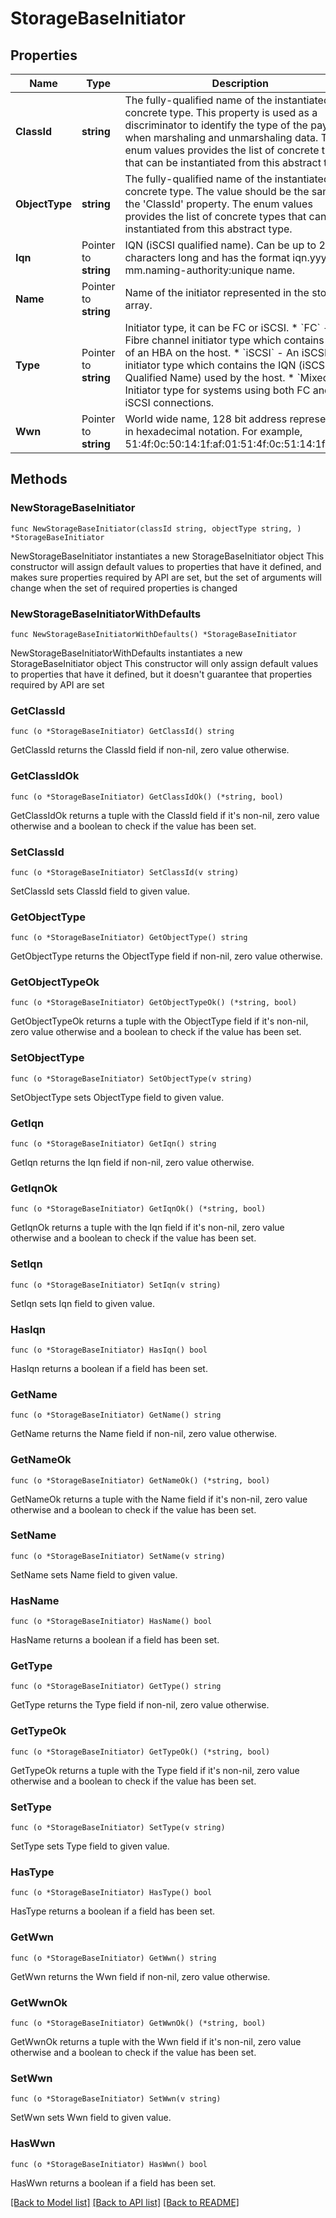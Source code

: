 # StorageBaseInitiator

## Properties

Name | Type | Description | Notes
------------ | ------------- | ------------- | -------------
**ClassId** | **string** | The fully-qualified name of the instantiated, concrete type. This property is used as a discriminator to identify the type of the payload when marshaling and unmarshaling data. The enum values provides the list of concrete types that can be instantiated from this abstract type. | 
**ObjectType** | **string** | The fully-qualified name of the instantiated, concrete type. The value should be the same as the &#39;ClassId&#39; property. The enum values provides the list of concrete types that can be instantiated from this abstract type. | 
**Iqn** | Pointer to **string** | IQN (iSCSI qualified name). Can be up to 255 characters long and has the format iqn.yyyy-mm.naming-authority:unique name. | [optional] [readonly] 
**Name** | Pointer to **string** | Name of the initiator represented in the storage array. | [optional] [readonly] 
**Type** | Pointer to **string** | Initiator type, it can be FC or iSCSI. * &#x60;FC&#x60; - Fibre channel initiator type which contains WWN of an HBA on the host. * &#x60;iSCSI&#x60; - An iSCSI initiator type which contains the IQN (iSCSI Qualified Name) used by the host. * &#x60;Mixed&#x60; - Initiator type for systems using both FC and iSCSI connections. | [optional] [readonly] [default to "FC"]
**Wwn** | Pointer to **string** | World wide name, 128 bit address represented in hexadecimal notation. For example, 51:4f:0c:50:14:1f:af:01:51:4f:0c:51:14:1f:af:01. | [optional] [readonly] 

## Methods

### NewStorageBaseInitiator

`func NewStorageBaseInitiator(classId string, objectType string, ) *StorageBaseInitiator`

NewStorageBaseInitiator instantiates a new StorageBaseInitiator object
This constructor will assign default values to properties that have it defined,
and makes sure properties required by API are set, but the set of arguments
will change when the set of required properties is changed

### NewStorageBaseInitiatorWithDefaults

`func NewStorageBaseInitiatorWithDefaults() *StorageBaseInitiator`

NewStorageBaseInitiatorWithDefaults instantiates a new StorageBaseInitiator object
This constructor will only assign default values to properties that have it defined,
but it doesn't guarantee that properties required by API are set

### GetClassId

`func (o *StorageBaseInitiator) GetClassId() string`

GetClassId returns the ClassId field if non-nil, zero value otherwise.

### GetClassIdOk

`func (o *StorageBaseInitiator) GetClassIdOk() (*string, bool)`

GetClassIdOk returns a tuple with the ClassId field if it's non-nil, zero value otherwise
and a boolean to check if the value has been set.

### SetClassId

`func (o *StorageBaseInitiator) SetClassId(v string)`

SetClassId sets ClassId field to given value.


### GetObjectType

`func (o *StorageBaseInitiator) GetObjectType() string`

GetObjectType returns the ObjectType field if non-nil, zero value otherwise.

### GetObjectTypeOk

`func (o *StorageBaseInitiator) GetObjectTypeOk() (*string, bool)`

GetObjectTypeOk returns a tuple with the ObjectType field if it's non-nil, zero value otherwise
and a boolean to check if the value has been set.

### SetObjectType

`func (o *StorageBaseInitiator) SetObjectType(v string)`

SetObjectType sets ObjectType field to given value.


### GetIqn

`func (o *StorageBaseInitiator) GetIqn() string`

GetIqn returns the Iqn field if non-nil, zero value otherwise.

### GetIqnOk

`func (o *StorageBaseInitiator) GetIqnOk() (*string, bool)`

GetIqnOk returns a tuple with the Iqn field if it's non-nil, zero value otherwise
and a boolean to check if the value has been set.

### SetIqn

`func (o *StorageBaseInitiator) SetIqn(v string)`

SetIqn sets Iqn field to given value.

### HasIqn

`func (o *StorageBaseInitiator) HasIqn() bool`

HasIqn returns a boolean if a field has been set.

### GetName

`func (o *StorageBaseInitiator) GetName() string`

GetName returns the Name field if non-nil, zero value otherwise.

### GetNameOk

`func (o *StorageBaseInitiator) GetNameOk() (*string, bool)`

GetNameOk returns a tuple with the Name field if it's non-nil, zero value otherwise
and a boolean to check if the value has been set.

### SetName

`func (o *StorageBaseInitiator) SetName(v string)`

SetName sets Name field to given value.

### HasName

`func (o *StorageBaseInitiator) HasName() bool`

HasName returns a boolean if a field has been set.

### GetType

`func (o *StorageBaseInitiator) GetType() string`

GetType returns the Type field if non-nil, zero value otherwise.

### GetTypeOk

`func (o *StorageBaseInitiator) GetTypeOk() (*string, bool)`

GetTypeOk returns a tuple with the Type field if it's non-nil, zero value otherwise
and a boolean to check if the value has been set.

### SetType

`func (o *StorageBaseInitiator) SetType(v string)`

SetType sets Type field to given value.

### HasType

`func (o *StorageBaseInitiator) HasType() bool`

HasType returns a boolean if a field has been set.

### GetWwn

`func (o *StorageBaseInitiator) GetWwn() string`

GetWwn returns the Wwn field if non-nil, zero value otherwise.

### GetWwnOk

`func (o *StorageBaseInitiator) GetWwnOk() (*string, bool)`

GetWwnOk returns a tuple with the Wwn field if it's non-nil, zero value otherwise
and a boolean to check if the value has been set.

### SetWwn

`func (o *StorageBaseInitiator) SetWwn(v string)`

SetWwn sets Wwn field to given value.

### HasWwn

`func (o *StorageBaseInitiator) HasWwn() bool`

HasWwn returns a boolean if a field has been set.


[[Back to Model list]](../README.md#documentation-for-models) [[Back to API list]](../README.md#documentation-for-api-endpoints) [[Back to README]](../README.md)



